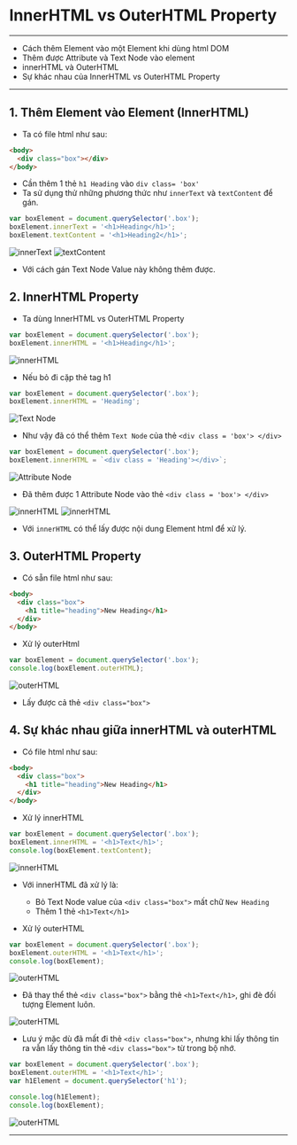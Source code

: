 # InnerHTML vs OuterHTML Property

---

- Cách thêm Element vào một Element khi dùng html DOM
- Thêm được Attribute và Text Node vào element
- innerHTML và OuterHTML
- Sự khác nhau của InnerHTML vs OuterHTML Property

---

## 1. Thêm Element vào Element (InnerHTML)

- Ta có file html như sau:

```html
<body>
  <div class="box"></div>
</body>
```

- Cần thêm 1 thẻ `h1 Heading` vào `div class= 'box'`
- Ta sử dụng thử những phương thức như `innerText` và `textContent` để gán.

```js
var boxElement = document.querySelector('.box');
boxElement.innerText = '<h1>Heading</h1>';
boxElement.textContent = '<h1>Heading2</h1>';
```

![innerText](Javascript/f8.javascrip.basic/detail/phan04-079/images/002.png 'innerText')
![textContent](Javascript/f8.javascrip.basic/detail/phan04-079/images/003.png 'textContent')

- Với cách gán Text Node Value này không thêm được.

## 2. InnerHTML Property

- Ta dùng InnerHTML vs OuterHTML Property

```js
var boxElement = document.querySelector('.box');
boxElement.innerHTML = '<h1>Heading</h1>';
```

![innerHTML](Javascript/f8.javascrip.basic/detail/phan04-079/images/004.png 'innerHTML')

- Nếu bỏ đi cặp thẻ tag h1

```js
var boxElement = document.querySelector('.box');
boxElement.innerHTML = 'Heading';
```

![Text Node](Javascript/f8.javascrip.basic/detail/phan04-079/images/005.png 'Text Node')

- Như vậy đã có thể thêm `Text Node` của thẻ `<div class = 'box'> </div>`

```js
var boxElement = document.querySelector('.box');
boxElement.innerHTML = `<div class = 'Heading'></div>`;
```

![Attribute Node](Javascript/f8.javascrip.basic/detail/phan04-079/images/006.png 'Attribute Node')

- Đã thêm được 1 Attribute Node vào thẻ `<div class = 'box'> </div>`

![innerHTML](Javascript/f8.javascrip.basic/detail/phan04-079/images/007.png 'innerHTML')
![innerHTML](Javascript/f8.javascrip.basic/detail/phan04-079/images/008.png 'innerHTML')

- Với `innerHTML` có thể lấy được nội dung Element html để xử lý.

## 3. OuterHTML Property

- Có sẵn file html như sau:

```html
<body>
  <div class="box">
    <h1 title="heading">New Heading</h1>
  </div>
</body>
```

- Xử lý outerHtml

```js
var boxElement = document.querySelector('.box');
console.log(boxElement.outerHTML);
```

![outerHTML](Javascript/f8.javascrip.basic/detail/phan04-079/images/009.png 'outerHTML')

- Lấy được cả thẻ `<div class="box">`

## 4. Sự khác nhau giữa innerHTML và outerHTML

- Có file html như sau:

```html
<body>
  <div class="box">
    <h1 title="heading">New Heading</h1>
  </div>
</body>
```

- Xử lý innerHTML

```js
var boxElement = document.querySelector('.box');
boxElement.innerHTML = '<h1>Text</h1>';
console.log(boxElement.textContent);
```

![innerHTML](Javascript/f8.javascrip.basic/detail/phan04-079/images/010.png 'innerHTML')

- Với innerHTML đã xử lý là:

  - Bỏ Text Node value của `<div class="box">` mất chữ `New Heading`
  - Thêm 1 thẻ `<h1>Text</h1>`

- Xử lý outerHTML

```js
var boxElement = document.querySelector('.box');
boxElement.outerHTML = '<h1>Text</h1>';
console.log(boxElement);
```

![outerHTML](Javascript/f8.javascrip.basic/detail/phan04-079/images/011.png 'outerHTML')

- Đã thay thể thẻ `<div class="box">` bằng thẻ `<h1>Text</h1>`, ghi đè đối tượng Element luôn.

![outerHTML](Javascript/f8.javascrip.basic/detail/phan04-079/images/012.png 'outerHTML')

- Lưu ý mặc dù đã mất đi thẻ `<div class="box">`, nhưng khi lấy thông tin ra vẫn lấy thông tin thẻ `<div class="box">` từ trong bộ nhớ.

```js
var boxElement = document.querySelector('.box');
boxElement.outerHTML = '<h1>Text</h1>';
var h1Element = document.querySelector('h1');

console.log(h1Element);
console.log(boxElement);
```

![outerHTML](Javascript/f8.javascrip.basic/detail/phan04-079/images/013.png 'outerHTML')


---